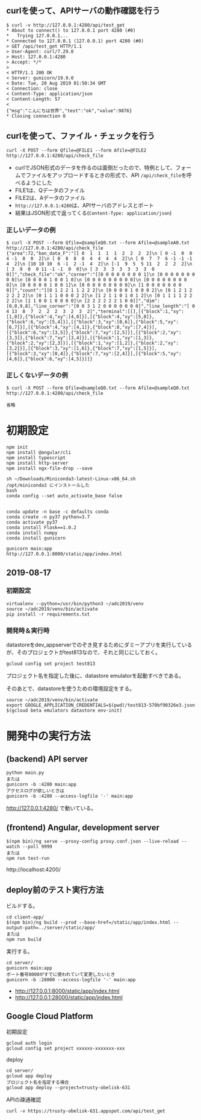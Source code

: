 curlを使って、APIサーバの動作確認を行う
---------------------------------------

```
$ curl -v http://127.0.0.1:4280/api/test_get
* About to connect() to 127.0.0.1 port 4280 (#0)
*   Trying 127.0.0.1...
* Connected to 127.0.0.1 (127.0.0.1) port 4280 (#0)
> GET /api/test_get HTTP/1.1
> User-Agent: curl/7.29.0
> Host: 127.0.0.1:4280
> Accept: */*
> 
< HTTP/1.1 200 OK
< Server: gunicorn/19.9.0
< Date: Tue, 20 Aug 2019 01:50:34 GMT
< Connection: close
< Content-Type: application/json
< Content-Length: 57
< 
{"msg":"こんにちは世界","test":"ok","value":9876}
* Closing connection 0
```


curlを使って、ファイル・チェックを行う
--------------------------------------


```
curl -X POST --form Qfile=@FILE1 --form Afile=@FILE2 http://127.0.0.1:4280/api/check_file
```

- curlでJSON形式のデータを作るのは面倒だったので、特例として、フォームでファイルをアップロードするときの形式で、API `/api/check_file`を呼べるようにした
- FILE1は、Qデータのファイル
- FILE2は、Aデータのファイル
- `http://127.0.0.1:4280`は、APIサーバのアドレスとポート
- 結果はJSON形式で返ってくる(`Content-Type: application/json`)


### 正しいデータの例

```
$ curl -X POST --form Qfile=@sampleQ0.txt --form Afile=@sampleA0.txt http://127.0.0.1:4280/api/check_file
{"area":72,"ban_data_F":"[[ 0  1  1  1  1  2  2  2  2]\n [ 0 -1  0  0  4 -1  0  0  2]\n [ 0  8  8  8  4  4  4  4  2]\n [ 0  7  7  6 -1 -1 -1  4  2]\n [10 10 10  6 -1  2 -1  4  2]\n [-1  9  5  5 11  2  2  2  2]\n [ 3  9  0  0 11 -1 -1  0  0]\n [ 3  3  3  3  3  3  3  0  0]]","check_file":"ok","corner":"[[0 0 0 0 0 0 0 0 1]\n [0 0 0 0 0 0 0 0 0]\n [0 0 0 0 1 0 0 1 0]\n [0 0 0 0 0 0 0 0 0]\n [0 0 0 0 0 0 0 0 0]\n [0 0 0 0 0 1 0 0 1]\n [0 0 0 0 0 0 0 0 0]\n [1 0 0 0 0 0 0 0 0]]","count":"[[0 1 2 2 1 1 2 2 2]\n [0 0 0 0 1 0 0 0 2]\n [0 1 2 1 2 2 2 2 2]\n [0 1 1 1 0 0 0 2 2]\n [1 2 1 1 0 1 0 1 2]\n [0 1 1 1 1 2 2 2 2]\n [1 1 0 0 1 0 0 0 0]\n [2 2 2 2 2 2 1 0 0]]","dim":[0,0,9,8],"line_corner":"[0 0 3 1 2 0 0 0 0 0 0 0]","line_length":"[ 0  4 13  8  7  2  2  2  3  2  3  2]","terminal":[[],[{"block":1,"xy":[1,0]},{"block":4,"xy":[4,0]}],[{"block":4,"xy":[5,0]},{"block":6,"xy":[5,4]}],[{"block":3,"xy":[0,6]},{"block":5,"xy":[6,7]}],[{"block":4,"xy":[4,1]},{"block":8,"xy":[7,4]}],[{"block":6,"xy":[3,5]},{"block":7,"xy":[2,5]}],[{"block":2,"xy":[3,3]},{"block":7,"xy":[3,4]}],[{"block":1,"xy":[1,3]},{"block":2,"xy":[2,3]}],[{"block":1,"xy":[1,2]},{"block":2,"xy":[3,2]}],[{"block":3,"xy":[1,6]},{"block":7,"xy":[1,5]}],[{"block":3,"xy":[0,4]},{"block":7,"xy":[2,4]}],[{"block":5,"xy":[4,6]},{"block":6,"xy":[4,5]}]]}
```


### 正しくないデータの例

```
$ curl -X POST --form Qfile=@sampleQ0.txt --form Afile=@sampleQ0.txt http://127.0.0.1:4280/api/check_file

省略
```



# 初期設定

```
npm init
npm install @angular/cli
npm install typescript
npm install http-server
npm install ngx-file-drop --save

sh ~/Downloads/Miniconda3-latest-Linux-x86_64.sh 
/opt/miniconda3 にインストールした
bash
conda config --set auto_activate_base false


conda update -n base -c defaults conda
conda create -n py37 python=3.7
conda activate py37
conda install Flask==1.0.2
conda install numpy
conda install gunicorn

gunicorn main:app
http://127.0.0.1:8000/static/app/index.html
```

## 2019-08-17

### 初期設定

```
virtualenv --python=/usr/bin/python3 ~/adc2019/venv
source ~/adc2019/venv/bin/activate
pip install -r requirements.txt
```

### 開発時＆実行時

datastoreをdev_appserverでのぞき見するためにダミーアプリを実行しているが、そのプロジェクトがtest813なので、それと同じにしておく。

```
gcloud config set project test813
```

プロジェクト名を指定した後に、datastore emulatorを起動すべきである。


そのあとで、datastoreを使うための環境設定をする。


```
source ~/adc2019/venv/bin/activate
export GOOGLE_APPLICATION_CREDENTIALS=$(pwd)/test813-570bf90326e3.json
$(gcloud beta emulators datastore env-init)
```



# 開発中の実行方法

## (backend) API server

```
python main.py
または
gunicorn -b :4280 main:app
アクセスログが欲しいときは
gunicorn -b :4280 --access-logfile '-' main:app
```
    
http://127.0.0.1:4280/ で動いている。


## (frontend) Angular, development server

```
$(npm bin)/ng serve --proxy-config proxy.conf.json --live-reload --watch --poll 9999
または
npm run test-run
```

http://localhost:4200/


## deploy前のテスト実行方法

ビルドする。

```
cd client-app/
$(npm bin)/ng build --prod --base-href=/static/app/index.html --output-path=../server/static/app/
または
npm run build
```

実行する。

	cd server/
	gunicorn main:app
    ポート番号8000がすでに使われていて変更したいとき
    gunicorn -b :28000 --access-logfile '-' main:app

- http://127.0.0.1:8000/static/app/index.html
- http://127.0.0.1:28000/static/app/index.html


## Google Cloud Platform

初期設定

```
gcloud auth login
gcloud config set project xxxxxx-xxxxxxx-xxx
```

deploy

```
cd server/
gcloud app deploy
プロジェクト名を指定する場合
gcloud app deploy --project=trusty-obelisk-631
```

APIの疎通確認

```
curl -v https://trusty-obelisk-631.appspot.com/api/test_get
```
